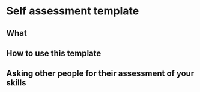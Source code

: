 # Self assessment template

## What

## How to use this template

## Asking other people for their assessment of your skills
